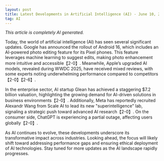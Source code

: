 ```yaml
---
layout: post
title: Latest Developments in Artificial Intelligence (AI) - June 10, 2025
tag: AI
---
```

*This article is completely AI generated.*

Today, the world of artificial intelligence (AI) has seen several significant updates. Google has announced the rollout of Android 16, which includes an AI-powered photo editing feature for its Pixel phones. This feature leverages machine learning to suggest edits, making photo enhancement more intuitive and accessible【2-0】. Meanwhile, Apple’s upgraded AI models, revealed during WWDC 2025, have received mixed reviews, with some experts noting underwhelming performance compared to competitors【2-0】【2-6】.

<!--more-->

In the enterprise sector, AI startup Glean has achieved a staggering $7.2 billion valuation, highlighting the growing demand for AI-driven solutions in business environments【2-0】. Additionally, Meta has reportedly recruited Alexandr Wang from Scale AI to lead its new "superintelligence" lab, signaling a strategic push toward advanced AI research【2-0】. On the consumer side, ChatGPT is experiencing a partial outage, affecting users globally【2-0】.

As AI continues to evolve, these developments underscore its transformative impact across industries. Looking ahead, the focus will likely shift toward addressing performance gaps and ensuring ethical deployment of AI technologies. Stay tuned for more updates as the AI landscape rapidly progresses.
